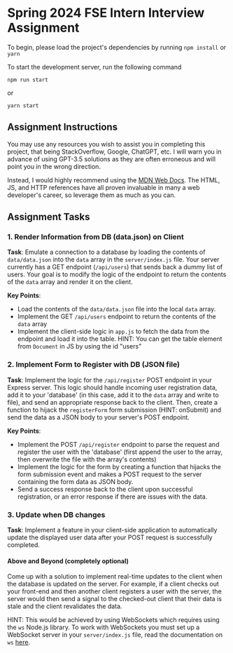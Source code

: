 # Spring 2024 FSE Intern Interview Assignment

To begin, please load the project's dependencies by running `npm install` or `yarn`

To start the development server, run the following command

```
npm run start
```

or

```
yarn start
```

## Assignment Instructions

You may use any resources you wish to assist you in completing this project, that being StackOverflow, Google, ChatGPT, etc. I will warn you in advance of using GPT-3.5 solutions as they are often erroneous and will point you in the wrong direction.

Instead, I would highly recommend using the [MDN Web Docs](https://developer.mozilla.org/en-US/). The HTML, JS, and HTTP references have all proven invaluable in many a web developer's career, so leverage them as much as you can.

## Assignment Tasks

### 1. Render Information from DB (data.json) on Client

**Task**: Emulate a connection to a database by loading the contents of `data/data.json` into the `data` array in the `server/index.js` file. Your server currently has a GET endpoint (`/api/users`) that sends back a dummy list of users. Your goal is to modify the logic of the endpoint to return the contents of the `data` array and render it on the client.

**Key Points**:

- Load the contents of the `data/data.json` file into the local `data` array.
- Implement the GET `/api/users` endpoint to return the contents of the `data` array
- Implement the client-side logic in `app.js` to fetch the data from the endpoint and load it into the table. HINT: You can get the table element from `Document` in JS by using the id "users"

### 2. Implement Form to Register with DB (JSON file)

**Task**: Implement the logic for the `/api/register` POST endpoint in your Express server. This logic should handle incoming user registration data, add it to your 'database' (in this case, add it to the `data` array and write to file), and send an appropriate response back to the client. Then, create a function to hijack the `registerForm` form submission (HINT: onSubmit) and send the data as a JSON body to your server's POST endpoint.

**Key Points**:

- Implement the POST `/api/register` endpoint to parse the request and register the user with the 'database' (first append the user to the array, then overwrite the file with the array's contents)
- Implement the logic for the form by creating a function that hijacks the form submission event and makes a POST request to the server containing the form data as JSON body.
- Send a success response back to the client upon successful registration, or an error response if there are issues with the data.

### 3. Update when DB changes

**Task**: Implement a feature in your client-side application to automatically update the displayed user data after your POST request is successfully completed.

#### Above and Beyond (completely optional)

Come up with a solution to implement real-time updates to the client when the database is updated on the server. For example, if a client checks out your front-end and then another client registers a user with the server, the server would then send a signal to the checked-out client that their data is stale and the client revalidates the data.

HINT: This would be achieved by using WebSockets which requires using the `ws` Node.js library. To work with WebSockets you must set up a WebSocket server in your `server/index.js` file, read the documentation on `ws` [here](https://github.com/websockets/ws/blob/master/doc/ws.md).
